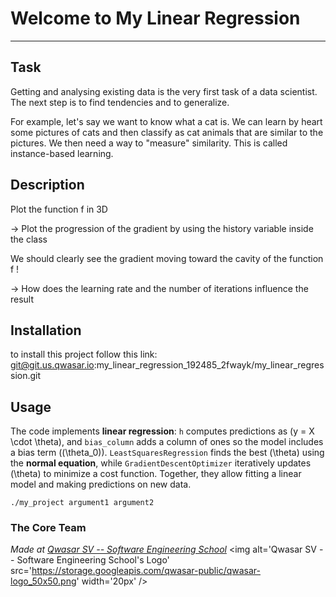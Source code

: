 # Welcome to My Linear Regression
***

## Task
Getting and analysing existing data is the very first task of a data scientist. The next step is to find tendencies and to generalize.

For example, let's say we want to know what a cat is. We can learn by heart some pictures of cats and then classify as cat animals that are similar to the pictures. We then need a way to "measure" similarity. This is called instance-based learning.



## Description
Plot the function f in 3D

→ Plot the progression of the gradient by using the history variable inside the class

We should clearly see the gradient moving toward the cavity of the function f !

→ How does the learning rate and the number of iterations influence the result 

## Installation
to install this project follow this link: git@git.us.qwasar.io:my_linear_regression_192485_2fwayk/my_linear_regression.git

## Usage
The code implements **linear regression**: `h` computes predictions as (y = X \cdot \theta), and `bias_column` adds a column of ones so the model includes a bias term ((\theta_0)). `LeastSquaresRegression` finds the best (\theta) using the **normal equation**, while `GradientDescentOptimizer` iteratively updates (\theta) to minimize a cost function. Together, they allow fitting a linear model and making predictions on new data.

```
./my_project argument1 argument2
```

### The Core Team


<span><i>Made at <a href='https://qwasar.io'>Qwasar SV -- Software Engineering School</a></i></span>
<span><img alt='Qwasar SV -- Software Engineering School's Logo' src='https://storage.googleapis.com/qwasar-public/qwasar-logo_50x50.png' width='20px' /></span>
